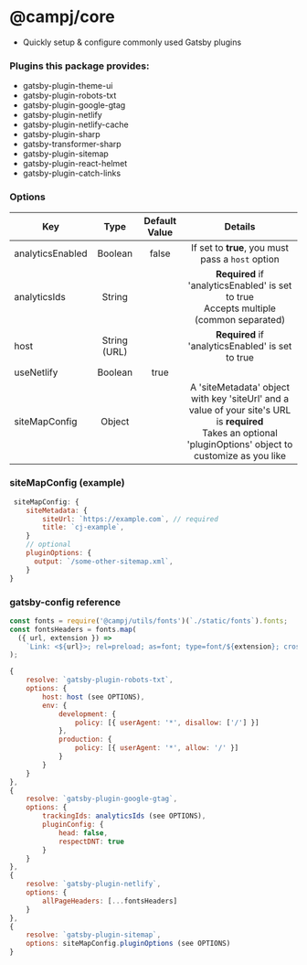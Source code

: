 # @campj/core

- Quickly setup & configure commonly used Gatsby plugins

### Plugins this package provides:

- gatsby-plugin-theme-ui
- gatsby-plugin-robots-txt
- gatsby-plugin-google-gtag
- gatsby-plugin-netlify
- gatsby-plugin-netlify-cache
- gatsby-plugin-sharp
- gatsby-transformer-sharp
- gatsby-plugin-sitemap
- gatsby-plugin-react-helmet
- gatsby-plugin-catch-links

### Options

| Key              |     Type     | Default Value |                                                                             Details                                                                              |
| ---------------- | :----------: | :-----------: | :--------------------------------------------------------------------------------------------------------------------------------------------------------------: |
| analyticsEnabled |   Boolean    |     false     |                                                   If set to **true**, you must pass a <code>host</code> option                                                   |
| analyticsIds     |    String    |               |                                    **Required** if 'analyticsEnabled' is set to true <br> Accepts multiple (common separated)                                    |
| host             | String (URL) |               |                                                        **Required** if 'analyticsEnabled' is set to true                                                         |
| useNetlify       |   Boolean    |     true      |                                                                                                                                                                  |
| siteMapConfig    |    Object    |               | A 'siteMetadata' object with key 'siteUrl' and a value of your site's URL is **required** <br> Takes an optional 'pluginOptions' object to customize as you like |

### siteMapConfig (example)

```javascript
 siteMapConfig: {
    siteMetadata: {
        siteUrl: `https://example.com`, // required
        title: `cj-example`,
    }
    // optional
    pluginOptions: {
      output: `/some-other-sitemap.xml`,
    }
}
```

### gatsby-config reference

```javascript
const fonts = require('@campj/utils/fonts')(`./static/fonts`).fonts;
const fontsHeaders = fonts.map(
  ({ url, extension }) =>
    `Link: <${url}>; rel=preload; as=font; type=font/${extension}; crossorigin=anonymous`
);

{
    resolve: `gatsby-plugin-robots-txt`,
    options: {
        host: host (see OPTIONS),
        env: {
            development: {
                policy: [{ userAgent: '*', disallow: ['/'] }]
            },
            production: {
                policy: [{ userAgent: '*', allow: '/' }]
            }
        }
    }
},
{
    resolve: `gatsby-plugin-google-gtag`,
    options: {
        trackingIds: analyticsIds (see OPTIONS),
        pluginConfig: {
            head: false,
            respectDNT: true
        }
    }
},
{
    resolve: `gatsby-plugin-netlify`,
    options: {
        allPageHeaders: [...fontsHeaders]
    }
},
{
    resolve: `gatsby-plugin-sitemap`,
    options: siteMapConfig.pluginOptions (see OPTIONS)
}
```
